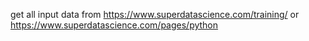 get all input data from https://www.superdatascience.com/training/ or https://www.superdatascience.com/pages/python
